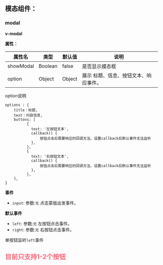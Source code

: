 ## 模态组件：

### modal

**v-modal**

**属性：**

属性名   |    类型    |    默认值    |   说明
----    | ----    | ----    | ----    |
showModal | Boolean | false | 是否显示摸态框
option |  Object  |  Object |  展示 标题、信息、按钮文本、响应事件。

option说明
```
options : {
    title：标题,
    text：内容信息,
    buttons: [
          {
            text: '左按钮文本',
            callback() {
                按钮点击后需要响应的回调方法，设置callback后默认事件无法监听
            },
          },
          {
            text: '右按钮文本',
            callback() {
                按钮点击后需要响应的回调方法，设置callback后默认事件无法监听
            },
          },
    ],
}
```

**事件**
- `input`:
  参数:`无`
  点击蒙版出发事件。

**默认事件**
- `left`:
  参数:`无`
  左按钮点击事件。
- `right`:
  参数:`无`
  右按钮点击事件。

单按钮监听`left`事件

<font color="#ff6375">目前只支持1-2个按钮</font>
---